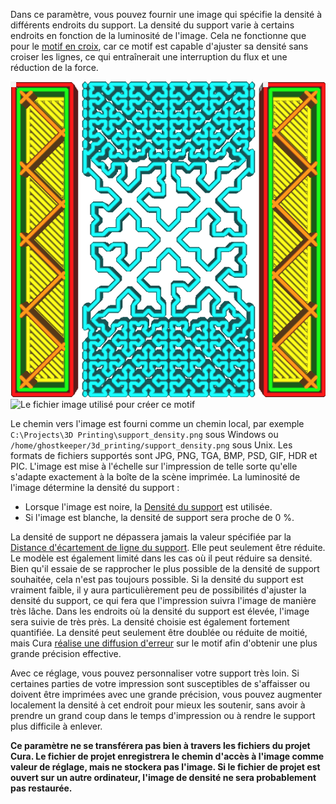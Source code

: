 Dans ce paramètre, vous pouvez fournir une image qui spécifie la densité à différents endroits du support. La densité du support varie à certains endroits en fonction de la luminosité de l'image. Cela ne fonctionne que pour le [motif en croix](../support/support_pattern.md), car ce motif est capable d'ajuster sa densité sans croiser les lignes, ce qui entraînerait une interruption du flux et une réduction de la force.

![La densité du support est plus importante sur les côtés](../../../articles/images/cross_support_density_image.png)
![Le fichier image utilisé pour créer ce motif](../../../articles/images/cross_support_density_image_mask.png)

Le chemin vers l'image est fourni comme un chemin local, par exemple `C:\Projects\3D Printing\support_density.png` sous Windows ou `/home/ghostkeeper/3d_printing/support_density.png` sous Unix. Les formats de fichiers supportés sont JPG, PNG, TGA, BMP, PSD, GIF, HDR et PIC. L'image est mise à l'échelle sur l'impression de telle sorte qu'elle s'adapte exactement à la boîte de la scène imprimée. La luminosité de l'image détermine la densité du support :
* Lorsque l'image est noire, la [Densité du support](../support/support_infill_rate.md) est utilisée.
* Si l'image est blanche, la densité de support sera proche de 0 %.

La densité de support ne dépassera jamais la valeur spécifiée par la [Distance d'écartement de ligne du support](../support/support_line_distance.md). Elle peut seulement être réduite. Le modèle est également limité dans les cas où il peut réduire sa densité. Bien qu'il essaie de se rapprocher le plus possible de la densité de support souhaitée, cela n'est pas toujours possible. Si la densité du support est vraiment faible, il y aura particulièrement peu de possibilités d'ajuster la densité du support, ce qui fera que l'impression suivra l'image de manière très lâche. Dans les endroits où la densité du support est élevée, l'image sera suivie de très près. La densité choisie est également fortement quantifiée. La densité peut seulement être doublée ou réduite de moitié, mais Cura [réalise une diffusion d'erreur](https://fr.wikipedia.org/wiki/Diffusion_d%27erreur) sur le motif afin d'obtenir une plus grande précision effective.

Avec ce réglage, vous pouvez personnaliser votre support très loin. Si certaines parties de votre impression sont susceptibles de s'affaisser ou doivent être imprimées avec une grande précision, vous pouvez augmenter localement la densité à cet endroit pour mieux les soutenir, sans avoir à prendre un grand coup dans le temps d'impression ou à rendre le support plus difficile à enlever.  

**Ce paramètre ne se transférera pas bien à travers les fichiers du projet Cura. Le fichier de projet enregistrera le chemin d'accès à l'image comme valeur de réglage, mais ne stockera pas l'image. Si le fichier de projet est ouvert sur un autre ordinateur, l'image de densité ne sera probablement pas restaurée.**

